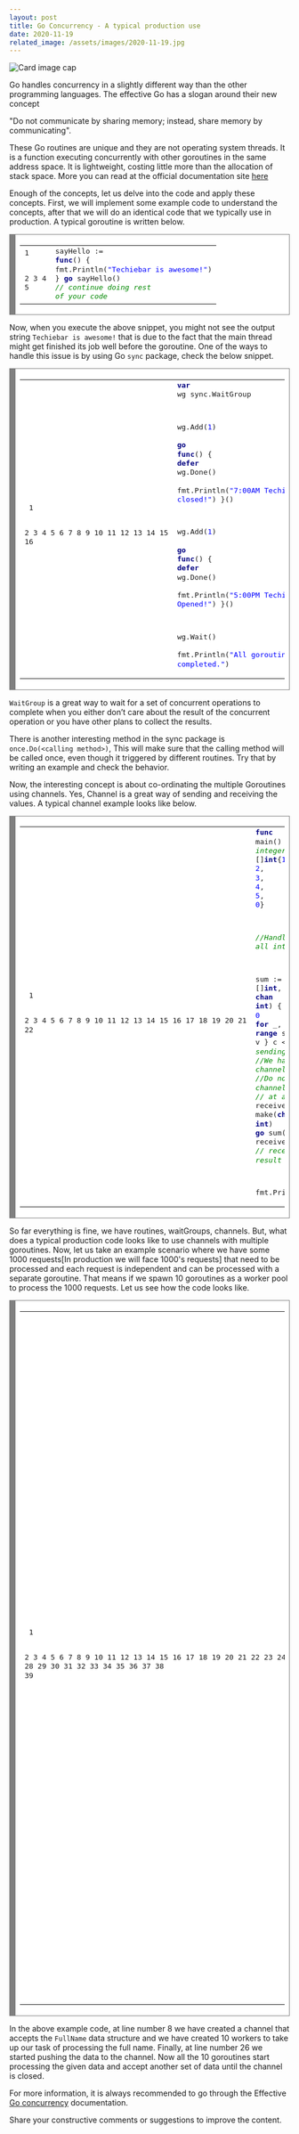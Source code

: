 ```yaml
---
layout: post
title: Go Concurrency - A typical production use
date: 2020-11-19
related_image: /assets/images/2020-11-19.jpg
---
```


<div class="view overlay">
	<img class="card-img-top" src="{{ page.related_image }}" alt="Card image cap">
    <a href="#!">
        <div class="mask rgba-white-slight"></div>
    </a>
</div>

Go handles concurrency in a slightly different way than the other programming languages. The effective Go has a slogan around their new concept 
 
"Do not communicate by sharing memory; instead, share memory by communicating".
 
These Go routines are unique and they are not operating system threads. It is a function executing concurrently with other goroutines in the same address space. It is lightweight, costing little more than the allocation of stack space. More you can read at the official documentation site  [here](https://golang.org/doc/effective_go.html#concurrency) 

Enough of the concepts, let us delve into the code and apply these concepts. First, we will implement some example code to understand the concepts, after that we will do an identical code that we typically use in production. A typical goroutine is written below.


<!-- HTML generated using hilite.me --><div style="background: #ffffff; overflow:auto;width:auto;border:solid gray;border-width:.1em .1em .1em .8em;padding:.2em .6em;"><table><tr><td><pre style="margin: 0; line-height: 125%">1
2
3
4
5</pre></td><td><pre style="margin: 0; line-height: 125%">sayHello := <span style="color: #000080; font-weight: bold">func</span>() {
    fmt.Println(<span style="color: #0000FF">&quot;Techiebar is awesome!&quot;</span>)
}
<span style="color: #000080; font-weight: bold">go</span> sayHello()
<span style="color: #008800; font-style: italic">// continue doing rest of your code</span>
</pre></td></tr></table></div>


Now, when you execute the above snippet, you might not see the output string `Techiebar is awesome!` that is due to the fact that the main thread might get finished its job well before the goroutine. One of the ways to handle this issue is by using Go `sync` package, check the below snippet.

<!-- HTML generated using hilite.me --><div style="background: #ffffff; overflow:auto;width:auto;border:solid gray;border-width:.1em .1em .1em .8em;padding:.2em .6em;"><table><tr><td><pre style="margin: 0; line-height: 125%"> 1
 2
 3
 4
 5
 6
 7
 8
 9
10
11
12
13
14
15
16</pre></td><td><pre style="margin: 0; line-height: 125%"><span style="color: #000080; font-weight: bold">var</span> wg sync.WaitGroup

wg.Add(<span style="color: #0000FF">1</span>)                       
<span style="color: #000080; font-weight: bold">go</span> <span style="color: #000080; font-weight: bold">func</span>() {
    <span style="color: #000080; font-weight: bold">defer</span> wg.Done()             
    fmt.Println(<span style="color: #0000FF">&quot;7:00AM Techiebar is closed!&quot;</span>)
}()

wg.Add(<span style="color: #0000FF">1</span>)                       
<span style="color: #000080; font-weight: bold">go</span> <span style="color: #000080; font-weight: bold">func</span>() {
    <span style="color: #000080; font-weight: bold">defer</span> wg.Done()             
    fmt.Println(<span style="color: #0000FF">&quot;5:00PM Techiebar is Opened!&quot;</span>)
}()

wg.Wait()                       
fmt.Println(<span style="color: #0000FF">&quot;All goroutines completed.&quot;</span>)
</pre></td></tr></table></div>

 
`WaitGroup` is a great way to wait for a set of concurrent operations to complete when you either don’t care about the result of the concurrent operation or you have other plans to collect the results.
 
There is another interesting method in the sync package is `once.Do(<calling method>)`, This will make sure that the calling method will be called once, even though it triggered by different routines. Try that by writing an example and check the behavior. 
 
Now, the interesting concept is about co-ordinating the multiple Goroutines using channels.
Yes, Channel is a great way of sending and receiving the values. A typical channel example looks like below.

<!-- HTML generated using hilite.me --><div style="background: #ffffff; overflow:auto;width:auto;border:solid gray;border-width:.1em .1em .1em .8em;padding:.2em .6em;"><table><tr><td><pre style="margin: 0; line-height: 125%"> 1
 2
 3
 4
 5
 6
 7
 8
 9
10
11
12
13
14
15
16
17
18
19
20
21
22</pre></td><td><pre style="margin: 0; line-height: 125%"><span style="color: #000080; font-weight: bold">func</span> main() {
  <span style="color: #008800; font-style: italic">//We have some integers</span>
  elems := []<span style="color: #000080; font-weight: bold">int</span>{<span style="color: #0000FF">1</span>, <span style="color: #0000FF">2</span>, <span style="color: #0000FF">3</span>, <span style="color: #0000FF">4</span>, <span style="color: #0000FF">5</span>, <span style="color: #0000FF">0</span>} 

  <span style="color: #008800; font-style: italic">//Handle the sum of all integers</span>

  sum := <span style="color: #000080; font-weight: bold">func</span>(s []<span style="color: #000080; font-weight: bold">int</span>, c <span style="color: #000080; font-weight: bold">chan</span> <span style="color: #000080; font-weight: bold">int</span>) {
    sum := <span style="color: #0000FF">0</span>
    <span style="color: #000080; font-weight: bold">for</span> _, v := <span style="color: #000080; font-weight: bold">range</span> s {
      sum += v
    }
    c &lt;- sum <span style="color: #008800; font-style: italic">// sending sum to the channel</span>
  }
  <span style="color: #008800; font-style: italic">//We have created a channel of type int</span>
  <span style="color: #008800; font-style: italic">//Do note that, the channel can hold only one integer value</span>
  <span style="color: #008800; font-style: italic">// at a time</span>
  receiver := make(<span style="color: #000080; font-weight: bold">chan</span> <span style="color: #000080; font-weight: bold">int</span>)
  <span style="color: #000080; font-weight: bold">go</span> sum(elems, receiver)
  total := &lt;-receiver <span style="color: #008800; font-style: italic">// receiver returns the result of the sum</span>

  fmt.Println(total)
}
</pre></td></tr></table></div>

 
So far everything is fine, we have routines, waitGroups, channels. But, what does a typical production code looks like to use channels with multiple goroutines. Now, let us take an example scenario where we have some 1000 requests[In production we will face 1000's requests] that need to be processed and each request is independent and can be processed with a separate goroutine. That means if we spawn 10 goroutines as a worker pool to process the 1000 requests. Let us see how the code looks like.

<!-- HTML generated using hilite.me --><div style="background: #ffffff; overflow:auto;width:auto;border:solid gray;border-width:.1em .1em .1em .8em;padding:.2em .6em;"><table><tr><td><pre style="margin: 0; line-height: 125%"> 1
 2
 3
 4
 5
 6
 7
 8
 9
10
11
12
13
14
15
16
17
18
19
20
21
22
23
24
25
26
27
28
29
30
31
32
33
34
35
36
37
38
39</pre></td><td><pre style="margin: 0; line-height: 125%"><span style="color: #008800; font-style: italic">//FullName is first + last name</span>
<span style="color: #000080; font-weight: bold">type</span> FullName <span style="color: #000080; font-weight: bold">struct</span> {
	FirstName <span style="color: #000080; font-weight: bold">string</span>
	LastName  <span style="color: #000080; font-weight: bold">string</span>
}

<span style="color: #000080; font-weight: bold">func</span> main() {
	fnChannel := make(<span style="color: #000080; font-weight: bold">chan</span> FullName)
	totalWorkers := <span style="color: #0000FF">10</span>
	<span style="color: #000080; font-weight: bold">var</span> wg sync.WaitGroup

	<span style="color: #008800; font-style: italic">// You have created 10 routines to handle your 1000 requests</span>
	<span style="color: #000080; font-weight: bold">for</span> i := <span style="color: #0000FF">0</span>; i &lt; totalWorkers; i++ {
		wg.Add(<span style="color: #0000FF">1</span>)
		<span style="color: #000080; font-weight: bold">go</span> <span style="color: #000080; font-weight: bold">func</span>() {
			<span style="color: #000080; font-weight: bold">defer</span> wg.Done()
			<span style="color: #000080; font-weight: bold">for</span> fn := <span style="color: #000080; font-weight: bold">range</span> fnChannel {
				printFullName(fn)
			}
		}()
	}

	<span style="color: #008800; font-style: italic">// You have 1000 requests, needs to be processed</span>
	<span style="color: #000080; font-weight: bold">for</span> j := <span style="color: #0000FF">0</span>; j &lt;= <span style="color: #0000FF">1000</span>; j++ {
		<span style="color: #008800; font-style: italic">// You are pushing one by one to the channel</span>
		fnChannel &lt;- FullName{
			FirstName: fmt.Sprintf(<span style="color: #0000FF">&quot;F%d&quot;</span>, j),
			LastName:  fmt.Sprintf(<span style="color: #0000FF">&quot;L%d&quot;</span>, j),
		}
	}
	close(fnChannel)
	wg.Wait()
	fmt.Println(<span style="color: #0000FF">&quot;Everything completed&quot;</span>)

}

<span style="color: #000080; font-weight: bold">func</span> printFullName(fn FullName) {
	fmt.Printf(<span style="color: #0000FF">&quot;%s %s\n&quot;</span>, fn.FirstName, fn.LastName)
}
</pre></td></tr></table></div>

 
In the above example code, at line number 8 we have created a channel that accepts the `FullName` data structure and we have created 10 workers to take up our task of processing the full name. Finally, at line number 26 we started pushing the data to the channel. Now all the 10 goroutines start processing the given data and accept another set of data until the channel is closed.
 
For more information, it is always recommended to go through the Effective  [Go concurrency](https://golang.org/doc/effective_go.html#concurrency)  documentation.
 
Share your constructive comments or suggestions to improve the content. 
